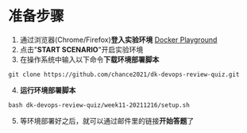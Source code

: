 # 准备步骤
1. 通过浏览器(Chrome/Firefox)**登入实验环境** [Docker Playground](https://katacoda.com/loodse/courses/docker/docker-01-playground)
2. 点击"**START SCENARIO**"开启实验环境
3. 在操作系统中输入以下命令**下载环境部署脚本**
```
git clone https://github.com/chance2021/dk-devops-review-quiz.git
```
4. **运行环境部署脚本**
```
bash dk-devops-review-quiz/week11-20211216/setup.sh
```
5. 等环境部署好之后，就可以通过邮件里的链接**开始答题**了
